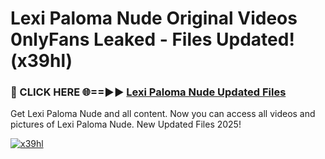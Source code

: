 # Lexi Paloma Nude Original Videos 0nlyFans Leaked - Files Updated! (x39hl)

<h3>🔴 CLICK HERE 🌐==►► <a href="https://tinyurl.com/yc6ubb5a" rel="nofollow">Lexi Paloma Nude Updated Files</a></h3>

Get Lexi Paloma Nude and all content. Now you can access all videos and pictures of Lexi Paloma Nude. New Updated Files 2025!

[![x39hl](https://i.imgur.com/7eu0CRL.gif)](https://tinyurl.com/yc6ubb5a)
